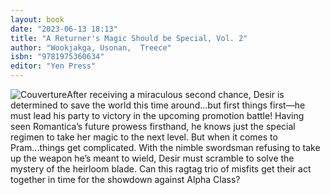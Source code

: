 ```yaml
---
layout: book
date: "2023-06-13 18:13"
title: "A Returner's Magic Should be Special, Vol. 2"
author: "Wookjakga, Usonan,  Treece"
isbn: "9781975360634"
editor: "Yen Press"
---
```

![Couverture](/img/9781975360634.jpg)After receiving a miraculous second chance, Desir is determined to save the world this time around...but first things first―he must lead his party to victory in the upcoming promotion battle! Having seen Romantica’s future prowess firsthand, he knows just the special regimen to take her magic to the next level. But when it comes to Pram...things get complicated. With the nimble swordsman refusing to take up the weapon he’s meant to wield, Desir must scramble to solve the mystery of the heirloom blade. Can this ragtag trio of misfits get their act together in time for the showdown against Alpha Class?